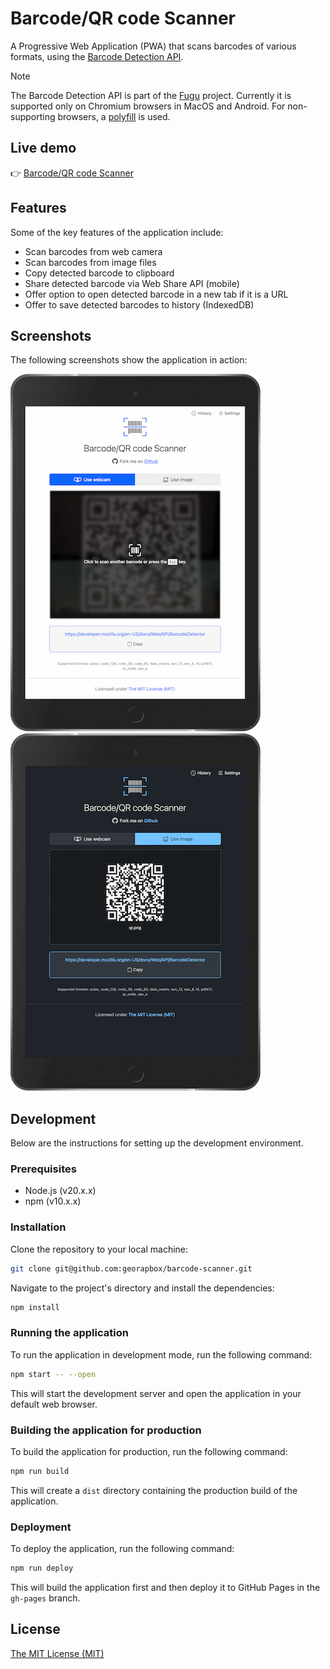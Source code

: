 # Barcode/QR code Scanner

A Progressive Web Application (PWA) that scans barcodes of various formats, using the [Barcode Detection API](https://developer.mozilla.org/docs/Web/API/Barcode_Detection_API).

> [!NOTE]
> The Barcode Detection API is part of the [Fugu](https://fugu-tracker.web.app/) project. Currently it is supported only on Chromium browsers in MacOS and Android. For non-supporting browsers, a [polyfill](https://github.com/Sec-ant/barcode-detector) is used.

## Live demo

👉 [Barcode/QR code Scanner](https://georapbox.github.io/barcode-scanner/)

## Features

Some of the key features of the application include:

- Scan barcodes from web camera
- Scan barcodes from image files
- Copy detected barcode to clipboard
- Share detected barcode via Web Share API (mobile)
- Offer option to open detected barcode in a new tab if it is a URL
- Offer to save detected barcodes to history (IndexedDB)

## Screenshots

The following screenshots show the application in action:

![Camera scanner screenshot](screenshots/camera-scanner.png)
![Image scanner screenshot](screenshots/image-scanner.png)

## Development

Below are the instructions for setting up the development environment.

### Prerequisites

- Node.js (v20.x.x)
- npm (v10.x.x)

### Installation

Clone the repository to your local machine:

```sh
git clone git@github.com:georapbox/barcode-scanner.git
```

Navigate to the project's directory and install the dependencies:

```sh
npm install
```

### Running the application

To run the application in development mode, run the following command:

```sh
npm start -- --open
```

This will start the development server and open the application in your default web browser.

### Building the application for production

To build the application for production, run the following command:

```sh
npm run build
```

This will create a `dist` directory containing the production build of the application.

### Deployment

To deploy the application, run the following command:

```sh
npm run deploy
```

This will build the application first and then deploy it to GitHub Pages in the `gh-pages` branch.

## License

[The MIT License (MIT)](https://github.com/georapbox/barcode-scanner/blob/main/LICENSE)

